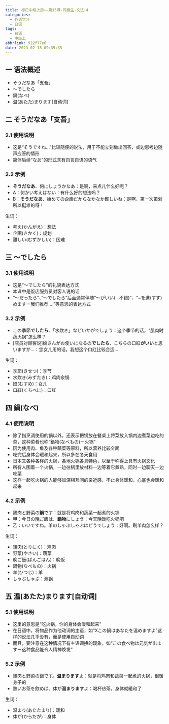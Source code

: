 ```yaml
---
title: 标日中级上册——第15课-同級生-文法-4
categories:
  - 外语学习
  - 日语
tags:
  - 日语
  - 中级上
abbrlink: 922f77e6
date: 2023-02-18 09:39:35
---
```

## 一 语法概述

* そうだなあ「支吾」
* ～でしたら
* 鍋(なべ)
* 温(あたた)まります[自动词]

<!--more-->

## 二 そうだなあ「支吾」

### 2.1 使用说明

* 这是“そうですね…”比较随便的说法，用于不能立刻做出回答，或边思考边随声应答的情形
* 简体后续“なあ”的形式含有自言自语的语气

### 2.2 示例

* **そうだなあ**、何にしょうかなあ：是啊，来点儿什么好呢？
* A：何かい考えはない：有什么好的想法吗？
* B：**そうだなあ**、始めての企画だからなかなか難しいね：是啊，第一次策划所以挺难的呀！

生词：

* 考え(かんがえ)：想法
* 企画(きかく)：规划
* 難しい(むずかしい)：困难

## 三 ～でしたら

### 3.1 使用说明

* 这是“～でしたら”的礼貌表达方式
* 本课中是饭店服务员对客人说的话
* “～だったら”、”～でしたら”后面通常伴随“～がいい(...不错)”、“~を進(すす)めますー我们推荐....”等意思的表达方式

### 3.2 示例

* この季節**でしたら**、「水炊き」などいかがでしょう：这个季节的话，“肌肉时蔬火锅”怎么样？
* [店员对顾客说]娘さんがお使いになるの**でしたら**、こちらの口紅**がいい**と思いますが...：您女儿用的话，我想这个口红比较合适...

生词：

* 季節(きせつ)：季节
* 水炊き(みずたき)：鸡肉汆锅
* 娘(むすめ)：女儿
* 口紅(くちべに)：口红

## 四 鍋(なべ)

### 4.1 使用说明

* 除了指烹调使用的锅以外，还表示把锅放在餐桌上将菜放入锅内边煮菜边吃的菜，这种菜肴也称“鍋物(なべもの)ー火锅”
* 因为使用肉、鱼及各种蔬菜等原料，所以营养比较全面
* 吃完后身体会暖和起来，所以多在冬天食用
* 日本又各种各样的火锅，各地火锅各具特色，以至于称得上具有火锅文化
* 所有人围着一个火锅，一边往锅里放材料一边等着它煮熟，同时一边聊天一边吃菜
* 这样一起吃火锅的人能够加深相互间的亲近感，不止身体暖和，心底也会暖和起来

### 4.2 示例

* 鶏肉と野菜の**鍋**です：就是将鸡肉和蔬菜一起煮的火锅
* 甲：今日の晚ご飯は、**鍋物**にしょう：今天晚饭吃火锅吧
* 乙：いいですね。羊のしゃぶしゃぶはどうでしょう：好啊。刷羊肉怎么样？

生词：

* 鶏肉(とりにく)：鸡肉
* 野菜(やさい)：蔬菜
* 晚ご飯(ばんごはん)：晚饭
* 鍋物(なべもの)：火锅
* 羊(ひつじ)：羊
* しゃぶしゃぶ：涮锅

## 五 温(あたた)まります[自动词]

### 5.1 使用说明

* 这里的意思是“吃火锅，你的身体会暖和起来”
* 在日语中，将物品作为他动词的主语，如“Xこの鍋はあなたを温めますよ”这样的说法几乎没有，而是使用自动词
* 而且，要注意在这种情况下有主语调换的现象，如“この食べ物は元気が出ますー这种食品能令人精神焕发”

### 5.2 示例

* 鶏肉と野菜の鍋です。**温まります**よ：就是将鸡肉和蔬菜一起煮的火锅，很暖身子的
* 熱いお茶を飲めば、体が**温まります**よ：喝杯热茶，身体就暖和了

生词：

* 温まり(あたたまり)：暖和
* 体が(からだが)：身体
